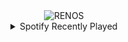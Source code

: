 <div align="center">
<picture>
    <source media="(prefers-color-scheme: dark)" srcset="https://i.ibb.co/yqdb8SY/output-gif.gif">
    <source media="(prefers-color-scheme: light)" srcset="https://i.ibb.co/yqdb8SY/output-gif.gif">
    <img alt="RENOS" src="https://i.ibb.co/yqdb8SY/output-gif.gif">
</picture>
<details>
<summary>Spotify Recently Played</summary>
<img src="https://spotify-recently-played-readme.vercel.app/api?user=31d6d6zerc5ct6kck32na2ozsqf4&unique=1&width=400" alt="Spotify" />
</details>
</div>

<!-- Image deletion URL: https://ibb.co/GRnbVTt/1f91fa1fffb1142966b6e7d8de7dfa11 -->